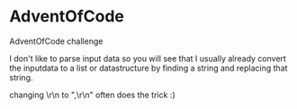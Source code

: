 # AdventOfCode
 AdventOfCode challenge

I don't like to parse input data so you will see that I usually already convert the inputdata to a list or datastructure by finding a string and replacing that string.

changing  \r\n to ",\r\n" often does the trick :) 
